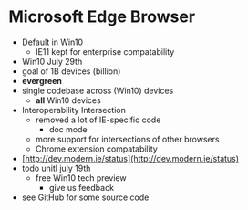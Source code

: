 Microsoft Edge Browser
======================

* Default in Win10
    * IE11 kept for enterprise compatability
* Win10 July 29th
* goal of 1B devices (billion)
* **evergreen**
* single codebase across (Win10) devices
    * **all** Win10 devices
* Interoperability Intersection
    * removed a lot of IE-specific code
        * doc mode
    * more support for intersections of other browsers
    * Chrome extension compatability
* [http://dev.modern.ie/status](http://dev.modern.ie/status)
* todo unitl july 19th
    * free Win10 tech preview
        * give us feedback
* see GitHub for some source code
